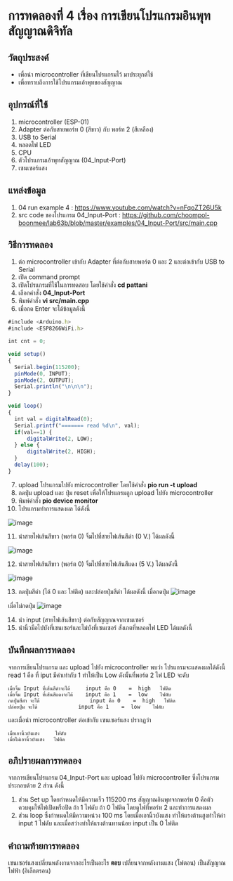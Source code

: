 # การทดลองที่ 4 เรื่อง การเขียนโปรแกรมอินพุทสัญญาณดิจิทัล

## วัตถุประสงค์
  -   เพื่อนำ microcontroller ที่เขียนโปรแกรมไว้ มาประยุกต์ใช้
  -   เพื่อทราบถึงการใช้โปรแกรมเอ้าพุทของสัญญาณ
  
## อุปกรณ์ที่ใช้
  1. microcontroller (ESP-01)
  2. Adapter ต่อกับสายพอร์ท 0 (สีขาว) กับ พอร์ท 2 (สีเหลือง)
  3. USB to Serial
  4. หลอดไฟ LED
  5. CPU
  6. ตัวโปรแกรมเอ้าพุทสัญญาณ (04_Input-Port)
  7. เซนเซอร์แสง

## แหล่งข้อมูล
  1. 04 run example 4 : https://www.youtube.com/watch?v=nFqoZT26U5k
  2. src code ของโปรแกรม 04_Input-Port : https://github.com/choompol-boonmee/lab63b/blob/master/examples/04_Input-Port/src/main.cpp

## วิธีการทดลอง
  1. ต่อ microcontroller เข้ากับ Adapter ที่ต่อกับสายพอร์ต 0 และ 2 และต่อเข้ากับ USB to Serial
  2. เปิด command prompt
  3. เปิดโปรแกรมที่ใช้ในการทดสอบ โดยใช้คำสั่ง **cd pattani** 
  4. เลือกคำสั่ง **04_Input-Port**
  5. พิมพ์คำสั่ง **vi src/main.cpp** 
  6. เมื่อกด Enter จะได้ข้อมูลดังนี้
  ```javascript
#include <Arduino.h>
#include <ESP8266WiFi.h>

int cnt = 0;

void setup()
{
	Serial.begin(115200);
	pinMode(0, INPUT);
	pinMode(2, OUTPUT);
	Serial.println("\n\n\n");
}

void loop()
{
	int val = digitalRead(0);
	Serial.printf("======= read %d\n", val);
	if(val==1) {
		digitalWrite(2, LOW);
	} else {
		digitalWrite(2, HIGH);
	}
	delay(100);
}

```
  7. upload โปรแกรมไปยัง microcontroller โดยใช้คำสั่ง **pio run -t upload**
  8. กดปุ่ม upload และ ปุ่ม reset เพื่อให้โปรแกรมถูก upload ไปยัง microcontroller 
  9. พิมพ์คำสั่ง **pio device monitor**
  10. โปรแกรมทำการแสดงผล ได้ดังนี้
  
  ![image](https://user-images.githubusercontent.com/80879772/111918801-71eef280-8ab9-11eb-8984-aabf8b9fdfc2.png)
  
  11. นำสายไฟเส้นสีขาว (พอร์ต 0) จิ้มไปที่สายไฟเส้นสีดำ (0 V.) ได้ผลดังนี้
  
  ![image](https://user-images.githubusercontent.com/80879772/111918970-25f07d80-8aba-11eb-801a-21906df54b40.png)
  
  12. นำสายไฟเส้นสีขาว (พอร์ต 0) จิ้มไปที่สายไฟเส้นสีแดง (5 V.) ได้ผลดังนี้
  
  ![image](https://user-images.githubusercontent.com/80879772/111919091-bc24a380-8aba-11eb-8851-4e1b0eaa4363.png)
  
  13. กดปุ่มสีดำ (ได้ 0 และ ไฟติด) และปล่อยปุ่มสีดำ ได้ผลดังนี้
  เมื่อกดปุ่ม
  ![image](https://user-images.githubusercontent.com/80879772/111919198-4f5dd900-8abb-11eb-9539-e2264f79ed54.png)
  
  เมื่อไม่กดปุ่ม
  ![image](https://user-images.githubusercontent.com/80879772/111919180-32c1a100-8abb-11eb-900e-264a6fbd1baa.png)
  
  14. นำ input (สายไฟเส้นสีขาว) ต่อกับสัญญาณจากเซนเซอร์
  15. นำนิ้วมือไปบังที่เซนเซอร์และไม่บังที่เซนเซอร์ สังเกตที่หลอดไฟ LED ได้ผลดังนี้
  
  
  
  
## บันทึกผลการทดลอง
  จากการเขียนโปรแกรม และ upload ไปยัง microcontroller พบว่า โปรแกรมจะแสดงผลได้ดังนี้
    read 1 คือ ที่ iput มีค่าเท่ากับ 1 ทำให้เป็น Low ดังนั้นที่พอร์ต 2 ไฟ LED จะดับ
  
	เมื่อจิ้ม Input ที่เส้นสีดำจะได้     input คือ 0    =  high   ไฟติด 
	เมื่อจิ้ม Input ที่เส้นสีแดงจะได้    input คือ 1    =  low    ไฟดับ
	กดปุ่มสีดำ จะได้                input คือ 0    =  high   ไฟติด 
	ปล่อยปุ่ม จะได้	            input คือ 1    =  low    ไฟดับ
  
  และเมื่อนำ microcontroller ต่อเข้ากับ เซนเซอร์แสง ปรากฏว่า
  
    เมื่อเอานิ้วบังแสง     ไฟดับ
    เมื่อไม่เอานิ้วบังแสง   ไฟติด
  
## อภิปรายผลการทดลอง
  จากการเขียนโปรแกรม 04_Input-Port และ upload ไปยัง microcontroller ซึ่งโปรแกรมประกอบด้วย 2 ส่วน ดังนี้
  1. ส่วน Set up โดยกำหนดให้มีความเร็ว 115200 ms สัญญาณอินพุทจากพอร์ท 0 คือตัวควบคุมให้ไฟเปิดหรือปิด ถ้า 1 ไฟดับ ถ้า 0 ไฟติด โดยดูไฟที่พอร์ท 2 และทำการแสดงผล
  2. ส่วน loop ซึ่งกำหนดให้มีความหน่วง 100 ms โดยเมื่อเอานิ้วบังแสง ทำให้แรงต้านสูงทำให้ค่า input 1 ไฟดับ และเมื่อสว่างทำให้แรงต้านทานน้อย input เป็น 0 ไฟติด
 
## คำถามท้ายการทดลอง
   เซนเซอร์แสงเปลี่ยนพลังงานจากอะไรเป็นอะไร
  __ตอบ__ เปลี่ยนจากพลังงานแสง (โฟตอน) เป็นสัญญาณไฟฟ้า (อิเล็กตรอน)
